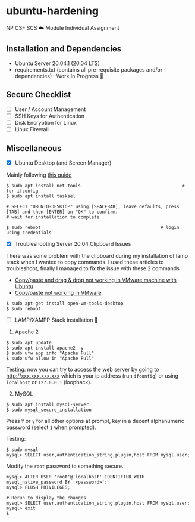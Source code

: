 # ubuntu-hardening
NP CSF SCS ☁️ Module Individual Assignment

## Installation and Dependencies
* Ubuntu Server 20.04.1 (20.04 LTS)
* requirements.txt (contains all pre-requisite packages and/or dependencies)--Work In Progress 🚧

## Secure Checklist
- [ ] User / Account Management
- [ ] SSH Keys for Authentication
- [ ] Disk Encryption for Linux
- [ ] Linux Firewall

## Miscellaneous 
- [x] Ubuntu Desktop (and Screen Manager)

Mainly following [this guide](https://www.digitalocean.com/community/tutorials/how-to-install-linux-apache-mysql-php-lamp-stack-ubuntu-18-04#step-4-%E2%80%94-setting-up-virtual-hosts-(recommended))
```
$ sudo apt install net-tools                                      # for ifconfig
$ sudo apt install tasksel

# SELECT "UBUNTU-DESKTOP" using [SPACEBAR], leave defaults, press [TAB] and then [ENTER] on "OK" to confirm.
# wait for installation to complete

$ sudo reboot                                             # login using credentials

```
- [x] Troubleshooting Server 20.04 Clipboard Issues

There was some problem with the clipboard during my installation of lamp stack when I wanted to copy commands. I used these articles to troubleshoot, finally I managed to fix the issue with these 2 commands
* [Copy/paste and drag & drop not working in VMware machine with Ubuntu](https://askubuntu.com/questions/691585/copy-paste-and-dragdrop-not-working-in-vmware-machine-with-ubuntu) 
* [Copy/paste not working in VMware](https://askubuntu.com/questions/985924/copy-paste-not-working-in-vmware/994361)

```
$ sudo apt-get install open-vm-tools-desktop
$ sudo reboot
```


- [ ] LAMP/XAMPP Stack installation 🚧

1. Apache 2
```
$ sudo apt update
$ sudo apt install apache2 -y
$ sudo ufw app info "Apache Full"
$ sudo ufw allow in "Apache Full"
```
Testing: now you can try to access the web server by going to http://xxx.xxx.xxx.xxx which is your ip address (run `ifconfig`) or using `localhost` or `127.0.0.1` (loopback).

2. MySQL
```
$ sudo apt install mysql-server
$ sudo mysql_secure_installation
```
Press `Y` or `y` for all other options at prompt, key in a decent alphanumeric password (select `1` when prompted).

Testing: 
```
$ sudo mysql
mysql> SELECT user,authentication_string,plugin,host FROM mysql.user;
```
Modify the `root` password to something secure.
```
mysql> ALTER USER 'root'@'localhost' IDENTIFIED WITH mysql_native_password BY '<password>';
mysql> FLUSH PRIVILEGES;

# Rerun to display the changes
mysql> SELECT user,authentication_string,plugin,host FROM mysql.user;
mysql> exit
$
```



